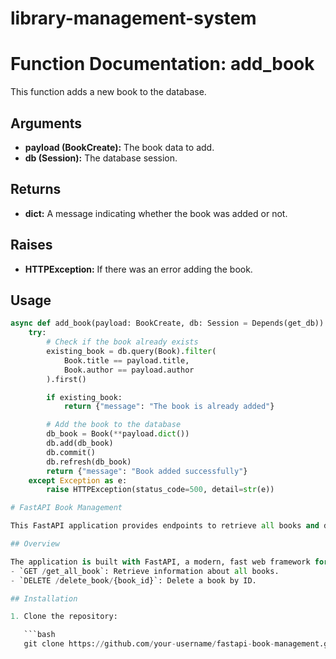 # library-management-system

# Function Documentation: add_book

This function adds a new book to the database.

## Arguments

- **payload (BookCreate):** The book data to add.
- **db (Session):** The database session.

## Returns

- **dict:** A message indicating whether the book was added or not.

## Raises

- **HTTPException:** If there was an error adding the book.

## Usage

```python
async def add_book(payload: BookCreate, db: Session = Depends(get_db)):
    try:
        # Check if the book already exists
        existing_book = db.query(Book).filter(
            Book.title == payload.title,
            Book.author == payload.author
        ).first()

        if existing_book:
            return {"message": "The book is already added"}

        # Add the book to the database
        db_book = Book(**payload.dict())
        db.add(db_book)
        db.commit()
        db.refresh(db_book)
        return {"message": "Book added successfully"}
    except Exception as e:
        raise HTTPException(status_code=500, detail=str(e))

# FastAPI Book Management

This FastAPI application provides endpoints to retrieve all books and delete a book by ID.

## Overview

The application is built with FastAPI, a modern, fast web framework for building APIs with Python. It uses SQLAlchemy for database operations and includes two main routes:
- `GET /get_all_book`: Retrieve information about all books.
- `DELETE /delete_book/{book_id}`: Delete a book by ID.

## Installation

1. Clone the repository:

   ```bash
   git clone https://github.com/your-username/fastapi-book-management.git

